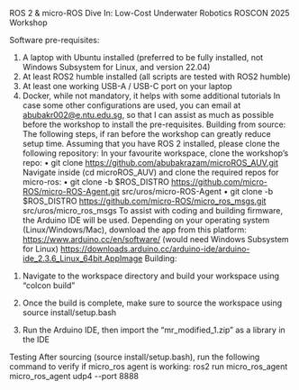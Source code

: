 ROS 2 & micro-ROS Dive In: Low-Cost Underwater Robotics 
ROSCON 2025 Workshop 


Software pre-requisites:
1)	A laptop with Ubuntu installed (preferred to be fully installed, not Windows Subsystem for Linux, and version 22.04)
2)	At least ROS2 humble installed (all scripts are tested with ROS2 humble)
3)	At least one working USB-A / USB-C port on your laptop
4)	Docker, while not mandatory, it helps with some additional tutorials
In case some other configurations are used, you can email at abubakr002@e.ntu.edu.sg, so that I can assist as much as possible before the workshop to install the pre-requisites.
Building from source:
The following steps, if ran before the workshop can greatly reduce setup time. Assuming that you have ROS 2 installed, please clone the following repository:
In your favourite workspace, clone the workshop’s repo:
•	git clone https://github.com/abubakrazam/microROS_AUV.git
Navigate inside (cd microROS_AUV) and clone the required repos for micro-ros:
•	git clone -b $ROS_DISTRO https://github.com/micro-ROS/micro-ROS-Agent.git  src/uros/micro-ROS-Agent
•	git clone -b $ROS_DISTRO https://github.com/micro-ROS/micro_ros_msgs.git src/uros/micro_ros_msgs
To assist with coding and building firmware, the Arduino IDE will be used. Depending on your operating system (Linux/Windows/Mac), download the app from this platform:
https://www.arduino.cc/en/software/ (would need Windows Subsystem for Linux)
https://downloads.arduino.cc/arduino-ide/arduino-ide_2.3.6_Linux_64bit.AppImage 
Building:
1.	Navigate to the workspace directory and build your workspace using “colcon build”
 
2.	Once the build is complete, make sure to source the workspace using 
source install/setup.bash
3.	Run the Arduino IDE, then import the “mr_modified_1.zip” as a library in the IDE
 
Testing
After sourcing (source install/setup.bash), run the following command to verify if micro_ros agent is working:
ros2 run micro_ros_agent micro_ros_agent udp4 --port 8888
 

